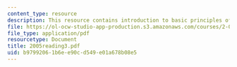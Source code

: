 ```yaml
---
content_type: resource
description: This resource contains introduction to basic principles of fluid mechanics.
file: https://ol-ocw-studio-app-production.s3.amazonaws.com/courses/2-016-hydrodynamics-13-012-fall-2005/b97992061b6ee90cd549e01a678b08e5_2005reading3.pdf
file_type: application/pdf
resourcetype: Document
title: 2005reading3.pdf
uid: b9799206-1b6e-e90c-d549-e01a678b08e5
---
```

